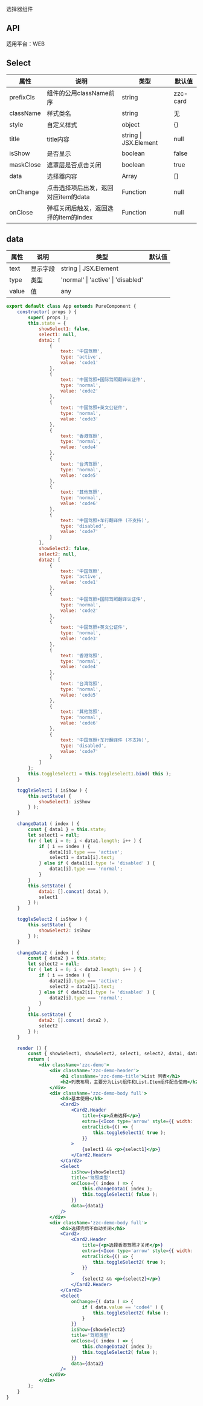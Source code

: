 选择器组件

## API

适用平台：WEB

## Select

| 属性      | 说明                                  | 类型                                         | 默认值   |
| --------- | ------------------------------------- | -------------------------------------------- | -------- |
| prefixCls | 组件的公用className前序               | string                                       | zzc-card |
| className | 样式类名                              | string                                       | 无       |
| style     | 自定义样式                            | object                                       | {}       |
| title     | title内容                             | string                        \| JSX.Element | null     |
| isShow    | 是否显示                              | boolean                                      | false    |
| maskClose | 遮罩层是否点击关闭                    | boolean                                      | true     |
| data      | 选择器内容                            | Array                                        | []       |
| onChange  | 点击选择项后出发，返回对应item的data  | Function                                     | null     |
| onClose   | 弹框关闭后触发，返回选择的item的index | Function                                     | null     |

## data

| 属性  | 说明     | 类型                               | 默认值 |
| ----- | -------- | ---------------------------------- | ------ |
| text  | 显示字段 | string \| JSX.Element              |        |
| type  | 类型     | 'normal' \| 'active' \| 'disabled' |        |
| value | 值       | any                             |        |

```jsx
export default class App extends PureComponent {
    constructor( props ) {
        super( props );
        this.state = {
            showSelect1: false,
            select1: null,
            data1: [
                {
                    text: '中国驾照',
                    type: 'active',
                    value: 'code1'
                },
                {
                    text: '中国驾照+国际驾照翻译认证件',
                    type: 'normal',
                    value: 'code2'
                },
                {
                    text: '中国驾照+英文公证件',
                    type: 'normal',
                    value: 'code3'
                },
                {
                    text: '香港驾照',
                    type: 'normal',
                    value: 'code4'
                },
                {
                    text: '台湾驾照',
                    type: 'normal',
                    value: 'code5'
                },
                {
                    text: '其他驾照',
                    type: 'normal',
                    value: 'code6'
                },
                {
                    text: '中国驾照+车行翻译件 (不支持)',
                    type: 'disabled',
                    value: 'code7'
                }
            ],
            showSelect2: false,
            select2: null,
            data2: [
                {
                    text: '中国驾照',
                    type: 'active',
                    value: 'code1'
                },
                {
                    text: '中国驾照+国际驾照翻译认证件',
                    type: 'normal',
                    value: 'code2'
                },
                {
                    text: '中国驾照+英文公证件',
                    type: 'normal',
                    value: 'code3'
                },
                {
                    text: '香港驾照',
                    type: 'normal',
                    value: 'code4'
                },
                {
                    text: '台湾驾照',
                    type: 'normal',
                    value: 'code5'
                },
                {
                    text: '其他驾照',
                    type: 'normal',
                    value: 'code6'
                },
                {
                    text: '中国驾照+车行翻译件 (不支持)',
                    type: 'disabled',
                    value: 'code7'
                }
            ]
        };
        this.toggleSelect1 = this.toggleSelect1.bind( this );
    }

    toggleSelect1 ( isShow ) {
        this.setState( {
            showSelect1: isShow
        } );
    }

    changeData1 ( index ) {
        const { data1 } = this.state;
        let select1 = null;
        for ( let i = 0; i < data1.length; i++ ) {
            if ( i == index ) {
                data1[i].type === 'active';
                select1 = data1[i].text;
            } else if ( data1[i].type != 'disabled' ) {
                data1[i].type === 'normal';
            }
        }
        this.setState( {
            data1: [].concat( data1 ),
            select1
        } );
    }

    toggleSelect2 ( isShow ) {
        this.setState( {
            showSelect2: isShow
        } );
    }

    changeData2 ( index ) {
        const { data2 } = this.state;
        let select2 = null;
        for ( let i = 0; i < data2.length; i++ ) {
            if ( i == index ) {
                data2[i].type === 'active';
                select2 = data2[i].text;
            } else if ( data2[i].type != 'disabled' ) {
                data2[i].type === 'normal';
            }
        }
        this.setState( {
            data2: [].concat( data2 ),
            select2
        } );
    }

    render () {
        const { showSelect1, showSelect2, select1, select2, data1, data2 } = this.state;
        return (
            <div className='zzc-demo'>
                <div className='zzc-demo-header'>
                    <h1 className='zzc-demo-title'>List 列表</h1>
                    <h2>列表布局，主要分为List组件和List.Item组件配合使用</h2>
                </div>
                <div className='zzc-demo-body full'>
                    <h5>基本使用</h5>
                    <Card2>
                        <Card2.Header
                            title={<p>点击选择</p>}
                            extra={<Icon type='arrow' style={{ width: '20px', height: '30px' }} />}
                            extraClick={() => {
                                this.toggleSelect1( true );
                            }}
                        >
                            {select1 && <p>{select1}</p>}
                        </Card2.Header>
                    </Card2>
                    <Select
                        isShow={showSelect1}
                        title='驾照类型'
                        onClose={( index ) => {
                            this.changeData1( index );
                            this.toggleSelect1( false );
                        }}
                        data={data1}
                    />
                </div>
                <div className='zzc-demo-body full'>
                    <h5>选择完后不自动关闭</h5>
                    <Card2>
                        <Card2.Header
                            title={<p>选择香港驾照才关闭</p>}
                            extra={<Icon type='arrow' style={{ width: '20px', height: '30px' }} />}
                            extraClick={() => {
                                this.toggleSelect2( true );
                            }}
                        >
                            {select2 && <p>{select2}</p>}
                        </Card2.Header>
                    </Card2>
                    <Select
                        onChange={( data ) => {
                            if ( data.value == 'code4' ) {
                                this.toggleSelect2( false );
                            }
                        }}
                        isShow={showSelect2}
                        title='驾照类型'
                        onClose={( index ) => {
                            this.changeData2( index );
                            this.toggleSelect2( false );
                        }}
                        data={data2}
                    />
                </div>
            </div>
        );
    }
}
```


